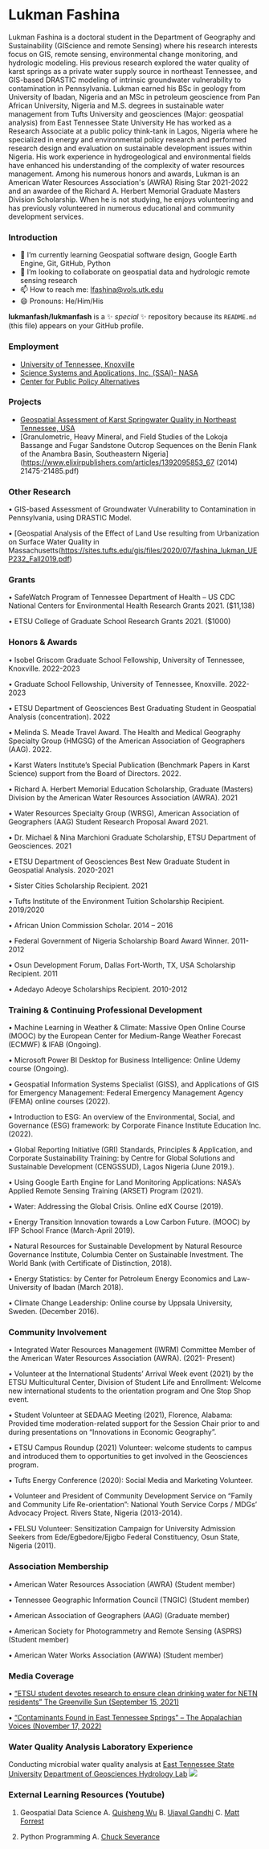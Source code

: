 # Lukman Fashina

Lukman Fashina is a doctoral student in the Department of Geography and Sustainability (GIScience and remote Sensing) where his research interests focus on GIS, remote sensing, environmental change monitoring, and hydrologic modeling. His previous research explored the water quality of karst springs as a private water supply source in northeast Tennessee, and GIS-based DRASTIC modeling of intrinsic groundwater vulnerability to contamination in Pennsylvania.
Lukman earned his BSc in geology from University of Ibadan, Nigeria and an MSc in petroleum geoscience from Pan African University, Nigeria and M.S. degrees in sustainable water management from Tufts University and geosciences (Major: geospatial analysis) from East Tennessee State University
He has worked as a Research Associate at a public policy think-tank in Lagos, Nigeria where he specialized in energy and environmental policy research and performed research design and evaluation on sustainable development issues within Nigeria. His work experience in hydrogeological and environmental fields have enhanced his understanding of the complexity of water resources management. Among his numerous honors and awards, Lukman is an American Water Resources Association's (AWRA) Rising Star 2021-2022 and an awardee of the Richard A. Herbert Memorial Graduate Masters Division Scholarship. When he is not studying, he enjoys volunteering and has previously volunteered in numerous educational and community development services.

### Introduction

- 🌱 I’m currently learning Geospatial software design, Google Earth Engine, Git, GitHub, Python
- 👯 I’m looking to collaborate on geospatial data and hydrologic remote sensing research
- 📫 How to reach me: lfashina@vols.utk.edu
- 😄 Pronouns: He/Him/His

**lukmanfash/lukmanfash** is a ✨ _special_ ✨ repository because its `README.md` (this file) appears on your GitHub profile.

### Employment
- [University of Tennessee, Knoxville](https://geography.utk.edu/about-us/people/graduate-students/)
- [Science Systems and Applications, Inc. (SSAI)- NASA](https://appliedsciences.nasa.gov/about/our-team/lukman-fashina)
- [Center for Public Policy Alternatives](https://cpparesearch.org/about-us/our-team/)

### Projects
- [Geospatial Assessment of Karst Springwater Quality in Northeast Tennessee, USA](https://doi.org/10.3390/geosciences12080303)
- [Granulometric, Heavy Mineral, and Field Studies of the Lokoja Bassange and Fugar Sandstone Outcrop Sequences on the Benin Flank of the Anambra Basin, Southeastern    Nigeria](https://www.elixirpublishers.com/articles/1392095853_67 (2014) 21475-21485.pdf)


### Other Research 
•	GIS-based Assessment of Groundwater Vulnerability to Contamination in Pennsylvania, using DRASTIC Model.

• [Geospatial Analysis of the Effect of Land Use resulting from Urbanization on Surface Water Quality in Massachusetts(https://sites.tufts.edu/gis/files/2020/07/fashina_lukman_UEP232_Fall2019.pdf)


### Grants
•	SafeWatch Program of Tennessee Department of Health – US CDC National Centers for Environmental Health Research Grants 2021. ($11,138)

•	ETSU College of Graduate School Research Grants 2021. ($1000)


### Honors & Awards
•	Isobel Griscom Graduate School Fellowship, University of Tennessee, Knoxville. 2022-2023

•	Graduate School Fellowship, University of Tennessee, Knoxville. 2022-2023

•	ETSU Department of Geosciences Best Graduating Student in Geospatial Analysis (concentration). 2022

•	Melinda S. Meade Travel Award. The Health and Medical Geography Specialty Group (HMGSG) of the American Association of Geographers (AAG). 2022.

•	Karst Waters Institute’s Special Publication (Benchmark Papers in Karst Science) support from the Board of Directors. 2022.

•	Richard A. Herbert Memorial Education Scholarship, Graduate (Masters) Division by the American Water Resources Association (AWRA). 2021

•	Water Resources Specialty Group (WRSG), American Association of Geographers (AAG) Student Research Proposal Award 2021. 

•	Dr. Michael & Nina Marchioni Graduate Scholarship, ETSU Department of Geosciences. 2021

•	ETSU Department of Geosciences Best New Graduate Student in Geospatial Analysis. 2020-2021

•	Sister Cities Scholarship Recipient. 2021

•	Tufts Institute of the Environment Tuition Scholarship Recipient. 2019/2020

•	African Union Commission Scholar. 2014 – 2016

•	Federal Government of Nigeria Scholarship Board Award Winner. 2011-2012

•	Osun Development Forum, Dallas Fort-Worth, TX, USA Scholarship Recipient. 2011

•	Adedayo Adeoye Scholarships Recipient. 2010-2012

### Training & Continuing Professional Development
•	Machine Learning in Weather & Climate: Massive Open Online Course (MOOC) by the European Center for Medium-Range Weather Forecast (ECMWF) & IFAB (Ongoing).

•	Microsoft Power BI Desktop for Business Intelligence: Online Udemy course (Ongoing).

•	Geospatial Information Systems Specialist (GISS), and Applications of GIS for Emergency Management: Federal Emergency Management Agency (FEMA) online courses (2022).

•	Introduction to ESG: An overview of the Environmental, Social, and Governance (ESG) framework: by Corporate Finance Institute Education Inc. (2022).

•	Global Reporting Initiative (GRI) Standards, Principles & Application, and Corporate Sustainability Training: by Centre for Global Solutions and Sustainable Development (CENGSSUD), Lagos Nigeria (June 2019.).

•	Using Google Earth Engine for Land Monitoring Applications: NASA’s Applied Remote Sensing Training (ARSET) Program (2021).

•	Water: Addressing the Global Crisis.  Online edX Course (2019).

•	Energy Transition Innovation towards a Low Carbon Future. (MOOC) by IFP School France (March-April 2019).

•	Natural Resources for Sustainable Development by Natural Resource Governance Institute, Columbia Center on Sustainable Investment. The World Bank (with Certificate of Distinction, 2018).

•	Energy Statistics: by Center for Petroleum Energy Economics and Law-University of Ibadan (March 2018).

•	Climate Change Leadership: Online course by Uppsala University, Sweden. (December 2016).

### Community Involvement 
•	Integrated Water Resources Management (IWRM) Committee Member of the American Water Resources Association (AWRA). (2021- Present)

•	Volunteer at the International Students’ Arrival Week event (2021) by the ETSU Multicultural Center, Division of Student Life and Enrollment:  Welcome new international students to the orientation program and One Stop Shop event.

•	Student Volunteer at SEDAAG Meeting (2021), Florence, Alabama:  Provided time moderation-related support for the Session Chair prior to and during presentations on “Innovations in Economic Geography”.

•	ETSU Campus Roundup (2021) Volunteer: welcome students to campus and introduced them to opportunities to get involved in the Geosciences program.

•	Tufts Energy Conference (2020): Social Media and Marketing Volunteer.

•	Volunteer and President of Community Development Service on “Family and Community Life Re-orientation”: National Youth Service Corps / MDGs’ Advocacy Project. Rivers State, Nigeria (2013-2014).

•	FELSU Volunteer: Sensitization Campaign for University Admission Seekers from Ede/Egbedore/Ejigbo Federal Constituency, Osun State, Nigeria (2011).


### Association Membership
•	American Water Resources Association (AWRA) (Student member) 

•	Tennessee Geographic Information Council (TNGIC) (Student member)

•	American Association of Geographers (AAG) (Graduate member)

•	American Society for Photogrammetry and Remote Sensing (ASPRS) (Student member)

•	American Water Works Association (AWWA) (Student member)


### Media Coverage
•	[“ETSU student devotes research to ensure clean drinking water for NETN residents” The Greenville Sun (September 15, 2021)](https://www.greenevillesun.com/features/education/etsu-student-devotes-research-to-clean-drinking-water/article_4b901460-85a6-581a-90a4-8c5333cc445d.html)

•	[“Contaminants Found in East Tennessee Springs” – The Appalachian Voices (November 17, 2022)](https://appvoices.org/2022/11/17/contaminants-tennessee-springs/)

### Water Quality Analysis Laboratory Experience
Conducting microbial water quality analysis at [East Tennessee State University](https://www.etsu.edu/ehome/) [Department of Geosciences Hydrology Lab](https://www.etsu.edu/cas/geosciences/)
![](https://bloximages.chicago2.vip.townnews.com/greenevillesun.com/content/tncms/assets/v3/editorial/8/d5/8d551a84-8665-5732-b7b7-6051150b1c25/6140f876676a1.image.jpg?resize=1500%2C1190)


### External Learning Resources (Youtube)
1) Geospatial Data Science
A. [Quisheng Wu](https://www.youtube.com/@giswqs/videos)
B. [Ujaval Gandhi](https://www.youtube.com/@SpatialThoughts/videos)
C. [Matt Forrest](https://www.youtube.com/@MattForrest)

2) Python Programming
A. [Chuck Severance](https://www.youtube.com/@ChuckSeverance/videos)